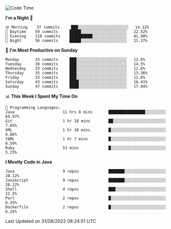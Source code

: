 <!--START_SECTION:waka-->
![Code Time](http://img.shields.io/badge/Code%20Time-1%2C123%20hrs%2030%20mins-blue)

**I'm a Night 🦉** 

```text
🌞 Morning    37 commits     ███░░░░░░░░░░░░░░░░░░░░░░   14.12% 
🌆 Daytime    59 commits     █████░░░░░░░░░░░░░░░░░░░░   22.52% 
🌃 Evening    110 commits    ██████████░░░░░░░░░░░░░░░   41.98% 
🌙 Night      56 commits     █████░░░░░░░░░░░░░░░░░░░░   21.37%

```
📅 **I'm Most Productive on Sunday** 

```text
Monday       33 commits     ███░░░░░░░░░░░░░░░░░░░░░░   12.6% 
Tuesday      38 commits     ███░░░░░░░░░░░░░░░░░░░░░░   14.5% 
Wednesday    33 commits     ███░░░░░░░░░░░░░░░░░░░░░░   12.6% 
Thursday     35 commits     ███░░░░░░░░░░░░░░░░░░░░░░   13.36% 
Friday       33 commits     ███░░░░░░░░░░░░░░░░░░░░░░   12.6% 
Saturday     43 commits     ████░░░░░░░░░░░░░░░░░░░░░   16.41% 
Sunday       47 commits     ████░░░░░░░░░░░░░░░░░░░░░   17.94%

```


📊 **This Week I Spent My Time On** 

```text
💬 Programming Languages: 
Java                     11 hrs 8 mins       ████████████████░░░░░░░░░   64.97% 
Git                      1 hr 18 mins        ██░░░░░░░░░░░░░░░░░░░░░░░   7.65% 
XML                      1 hr 10 mins        █░░░░░░░░░░░░░░░░░░░░░░░░   6.86% 
YAML                     1 hr 7 mins         █░░░░░░░░░░░░░░░░░░░░░░░░   6.59% 
Ruby                     53 mins             █░░░░░░░░░░░░░░░░░░░░░░░░   5.23%

```

**I Mostly Code in Java** 

```text
Java                     9 repos             ███████░░░░░░░░░░░░░░░░░░   28.12% 
JavaScript               9 repos             ███████░░░░░░░░░░░░░░░░░░   28.12% 
Shell                    4 repos             ███░░░░░░░░░░░░░░░░░░░░░░   12.5% 
Perl                     2 repos             █░░░░░░░░░░░░░░░░░░░░░░░░   6.25% 
Dockerfile               2 repos             █░░░░░░░░░░░░░░░░░░░░░░░░   6.25%

```



 Last Updated on 31/08/2022 08:24:51 UTC
<!--END_SECTION:waka-->
